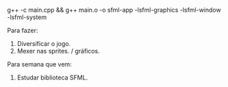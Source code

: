 g++ -c main.cpp && g++ main.o -o sfml-app -lsfml-graphics -lsfml-window -lsfml-system

Para fazer:
1) Diversificar o jogo.
2) Mexer nas sprites. / gráficos.


Para semana que vem:
1) Estudar biblioteca SFML.